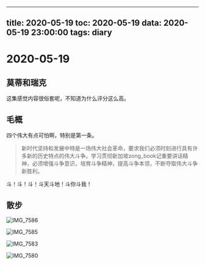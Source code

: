 
---
title: 2020-05-19
toc: 2020-05-19
data: 2020-05-19 23:00:00
tags: diary
---


# 2020-05-19

## 莫蒂和瑞克

这集感觉内容很俗套呢，不知道为什么评分这么高。

## 毛概

四个伟大有点可怕啊，特别是第一条。

> 新时代坚持和发展中特是一场伟大社会革命，要求我们必须时刻进行具有许多新的历史特点的伟大斗争。学习贯彻新加坡zong_book记重要讲话精神，必须增强斗争意识，培育斗争精神，提高斗争本领，不断夺取伟大斗争新胜利。
>
> 

斗！斗！斗！斗天斗地！斗你斗我！

## 散步

![IMG_7586](https://tva1.sinaimg.cn/large/007S8ZIlgy1gey66cinpvj31y00u0hdt.jpg)

![IMG_7585](https://tva1.sinaimg.cn/large/007S8ZIlgy1gey666kpnkj31y00u04qq.jpg)

![IMG_7583](https://tva1.sinaimg.cn/large/007S8ZIlgy1gey66a53mrj31y00u0e82.jpg)

![IMG_7580](https://tva1.sinaimg.cn/large/007S8ZIlgy1gey66ghxp1j31y00u0hdt.jpg)

